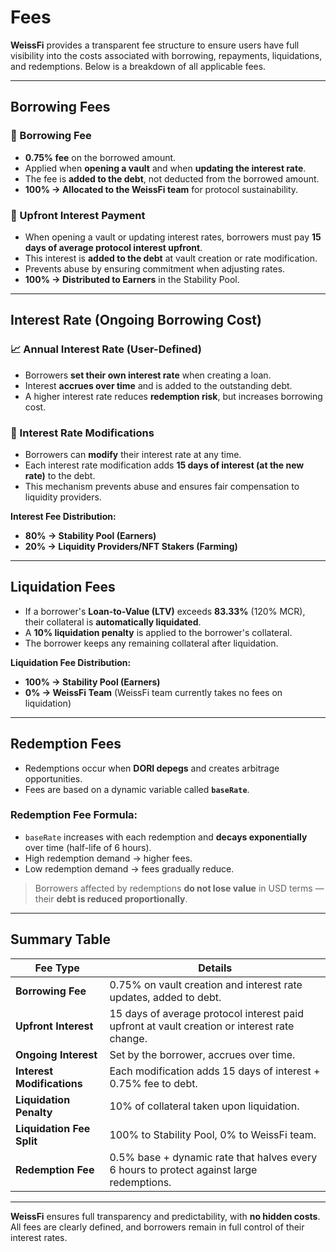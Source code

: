 # Fees

**WeissFi** provides a transparent fee structure to ensure users have full visibility into the costs associated with borrowing, repayments, liquidations, and redemptions. Below is a breakdown of all applicable fees.

---

## Borrowing Fees

### 📌 Borrowing Fee

- **0.75% fee** on the borrowed amount.
- Applied when **opening a vault** and when **updating the interest rate**.
- The fee is **added to the debt**, not deducted from the borrowed amount.
- **100% → Allocated to the WeissFi team** for protocol sustainability.

### 💸 Upfront Interest Payment

- When opening a vault or updating interest rates, borrowers must pay **15 days of average protocol interest upfront**.
- This interest is **added to the debt** at vault creation or rate modification.
- Prevents abuse by ensuring commitment when adjusting rates.
- **100% → Distributed to Earners** in the Stability Pool.

---

## Interest Rate (Ongoing Borrowing Cost)

### 📈 Annual Interest Rate (User-Defined)

- Borrowers **set their own interest rate** when creating a loan.
- Interest **accrues over time** and is added to the outstanding debt.
- A higher interest rate reduces **redemption risk**, but increases borrowing cost.

### 🔁 Interest Rate Modifications

- Borrowers can **modify** their interest rate at any time.
- Each interest rate modification adds **15 days of interest (at the new rate)** to the debt.
- This mechanism prevents abuse and ensures fair compensation to liquidity providers.

**Interest Fee Distribution:**

- **80% → Stability Pool (Earners)**
- **20% → Liquidity Providers/NFT Stakers (Farming)**

---

## Liquidation Fees

- If a borrower's **Loan-to-Value (LTV)** exceeds **83.33%** (120% MCR), their collateral is **automatically liquidated**.
- A **10% liquidation penalty** is applied to the borrower's collateral.
- The borrower keeps any remaining collateral after liquidation.

**Liquidation Fee Distribution:**

- **100% → Stability Pool (Earners)**
- **0% → WeissFi Team** (WeissFi team currently takes no fees on liquidation)

---

## Redemption Fees

- Redemptions occur when **DORI depegs** and creates arbitrage opportunities.
- Fees are based on a dynamic variable called **`baseRate`**.

### Redemption Fee Formula:

- `baseRate` increases with each redemption and **decays exponentially** over time (half-life of 6 hours).
- High redemption demand → higher fees.  
- Low redemption demand → fees gradually reduce.

> Borrowers affected by redemptions **do not lose value** in USD terms — their **debt is reduced proportionally**.

---

## Summary Table

| **Fee Type**               | **Details**                                                                 |
|----------------------------|------------------------------------------------------------------------------|
| **Borrowing Fee**          | 0.75% on vault creation and interest rate updates, added to debt.           |
| **Upfront Interest**       | 15 days of average protocol interest paid upfront at vault creation or interest rate change. |
| **Ongoing Interest**       | Set by the borrower, accrues over time.                                     |
| **Interest Modifications** | Each modification adds 15 days of interest + 0.75% fee to debt.             |
| **Liquidation Penalty**    | 10% of collateral taken upon liquidation.                                   |
| **Liquidation Fee Split**  | 100% to Stability Pool, 0% to WeissFi team.                                 |
| **Redemption Fee**         | 0.5% base + dynamic rate that halves every 6 hours to protect against large redemptions. |

---

**WeissFi** ensures full transparency and predictability, with **no hidden costs**. All fees are clearly defined, and borrowers remain in full control of their interest rates.
